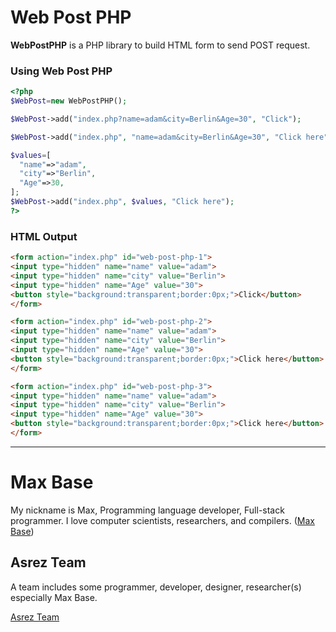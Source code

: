 # Web Post PHP

**WebPostPHP** is a PHP library to build HTML form to send POST request.

### Using Web Post PHP

```php
<?php
$WebPost=new WebPostPHP();

$WebPost->add("index.php?name=adam&city=Berlin&Age=30", "Click");

$WebPost->add("index.php", "name=adam&city=Berlin&Age=30", "Click here");

$values=[
  "name"=>"adam",
  "city"=>"Berlin",
  "Age"=>30,
];
$WebPost->add("index.php", $values, "Click here");
?>
```

### HTML Output

```html
<form action="index.php" id="web-post-php-1">
<input type="hidden" name="name" value="adam">
<input type="hidden" name="city" value="Berlin">
<input type="hidden" name="Age" value="30">
<button style="background:transparent;border:0px;">Click</button>
</form>

<form action="index.php" id="web-post-php-2">
<input type="hidden" name="name" value="adam">
<input type="hidden" name="city" value="Berlin">
<input type="hidden" name="Age" value="30">
<button style="background:transparent;border:0px;">Click here</button>
</form>

<form action="index.php" id="web-post-php-3">
<input type="hidden" name="name" value="adam">
<input type="hidden" name="city" value="Berlin">
<input type="hidden" name="Age" value="30">
<button style="background:transparent;border:0px;">Click here</button>
</form>
```

---------

# Max Base

My nickname is Max, Programming language developer, Full-stack programmer. I love computer scientists, researchers, and compilers. ([Max Base](https://maxbase.org/))

## Asrez Team

A team includes some programmer, developer, designer, researcher(s) especially Max Base.

[Asrez Team](https://www.asrez.com/)

